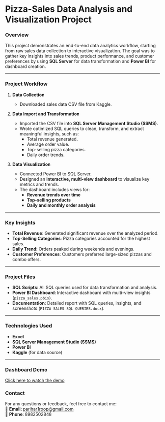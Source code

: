 # **Pizza-Sales Data Analysis and Visualization Project**

### **Overview**
This project demonstrates an end-to-end data analytics workflow, starting from raw sales data collection to interactive visualization. The goal was to gather key insights into sales trends, product performance, and customer preferences by using **SQL Server** for data transformation and **Power BI** for dashboard creation.

---

### **Project Workflow**
1. **Data Collection**  
   - Downloaded sales data CSV file from Kaggle.
   
2. **Data Import and Transformation**  
   - Imported the CSV file into **SQL Server Management Studio (SSMS)**.  
   - Wrote optimized SQL queries to clean, transform, and extract meaningful insights, such as:
     - Total revenue generated.
     - Average order value.
     - Top-selling pizza categories.
     - Daily order trends.

3. **Data Visualization**  
   - Connected Power BI to SQL Server.  
   - Designed an **interactive, multi-view dashboard** to visualize key metrics and trends.  
   - The dashboard includes views for:
     - **Revenue trends over time**  
     - **Top-selling products**  
     - **Daily and monthly order analysis**

---

### **Key Insights**
- **Total Revenue**: Generated significant revenue over the analyzed period.
- **Top-Selling Categories**: Pizza categories accounted for the highest sales.  
- **Daily Trend**: Orders peaked during weekends and evenings.  
- **Customer Preferences**: Customers preferred large-sized pizzas and combo offers.

---

### **Project Files**
- **SQL Scripts**: All SQL queries used for data transformation and analysis.  
- **Power BI Dashboard**: Interactive dashboard with multi-view insights (`pizza_sales.pbix`).  
- **Documentation**: Detailed report with SQL queries, insights, and screenshots (`PIZZA SALES SQL QUERIES.docx`).

---

### **Technologies Used**
- **Excel**
- **SQL Server Management Studio (SSMS)**  
- **Power BI**  
- **Kaggle** (for data source)

---

### **Dashboard Demo**
[Click here to watch the demo](https://github.com/Roop7879/Pizza-Sales-Analysis/blob/main/dashboard-demo.mp4)


### **Contact**
For any questions or feedback, feel free to contact me:  
📧 **Email**: [parihar1roop@gmail.com](mailto:parihar1roop@gmail.com)  
📱 **Phone**: 8982502848

